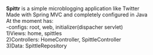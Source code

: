 **Spittr** is a simple microblogging application like Twitter<br>
Made with Spring MVC and completely configured in Java<br>
At the moment has: <br>
-configs: root, web, initializer(dispacher servlet) <br>
1)Views: home, spittles <br>
2)Controllers: HomeController, SpittleController <br>
3)Data: SpittleRepository <br>
